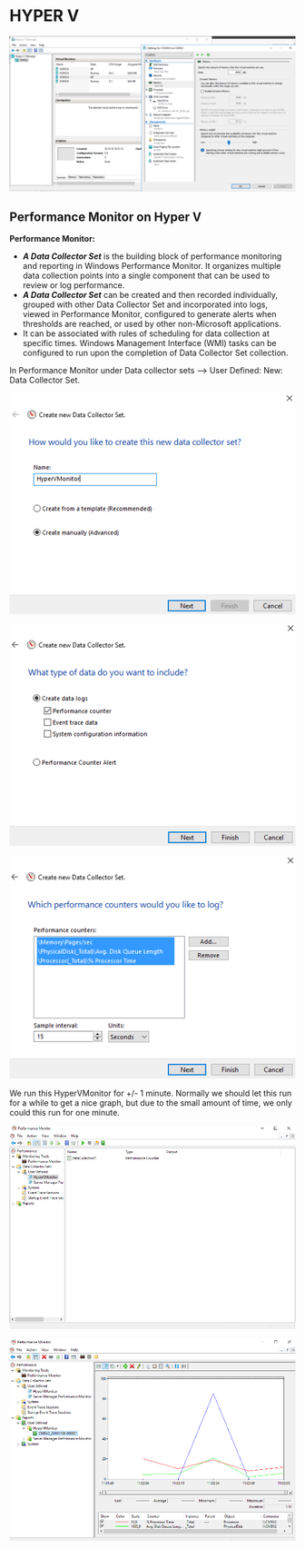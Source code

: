 # HYPER V

![](../../.gitbook/assets/screenshot-2018-11-06-at-11.15.54.png)

## Performance Monitor on Hyper V

**Performance Monitor:** 

* _**A Data Collector Set**_ is the building block of performance monitoring and reporting in Windows Performance Monitor. It organizes multiple data collection points into a single component that can be used to review or log performance.
* _**A Data Collector Set**_ can be created and then recorded individually, grouped with other Data Collector Set and incorporated into logs, viewed in Performance Monitor, configured to generate alerts when thresholds are reached, or used by other non-Microsoft applications.
* It can be associated with rules of scheduling for data collection at specific times. Windows Management Interface \(WMI\) tasks can be configured to run upon the completion of Data Collector Set collection.

In Performance Monitor under Data collector sets --&gt; User Defined: New: Data Collector Set.

![](../../.gitbook/assets/1.PNG)

![](../../.gitbook/assets/2%20%281%29.PNG)

![](../../.gitbook/assets/3%20%281%29.PNG)

  
We run this HyperVMonitor for +/- 1 minute. Normally we should let this run for a while to get a nice graph, but due to the small amount of time, we only could this run for one minute.

![](../../.gitbook/assets/4%20%281%29.PNG)

![Performance Monitor Graph](../../.gitbook/assets/5%20%281%29.PNG)

